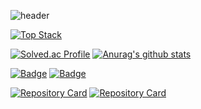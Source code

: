 ![header](https://capsule-render.vercel.app/api?type=waving&color=0:ed9d0b,100:f94001&height=300&section=header&text=HI%20I'm%20Yong!&fontSize=80&animation=fadeIn&fontAlignY=36&fontColor=ffffff)

[![Top Stack](https://widget.realdeveloper.pro/api/top?stack=Java,React,Spring)](https://github.com/phyu7776)

[![Solved.ac Profile](http://mazassumnida.wtf/api/v2/generate_badge?boj=phyu7776)](https://solved.ac/phyu7776/)
[![Anurag's github stats](https://github-readme-stats.vercel.app/api?username=phyu7776)](https://github.com/anuraghazra/github-readme-stats)

[![Badge](https://widget.realdeveloper.pro/api/badge?title=Languages%20and%20Framework&badges=JavaScript,React,jQuery,Node.js,java,SpringBoot,Spring,eGov)](https://github.com/phyu7776)
[![Badge](https://widget.realdeveloper.pro/api/badge?title=Database%20and%20DevOps&badges=MySQL,AWS%20S3,Git,Docker)](https://github.com/phyu7776)

[![Repository Card](https://widget.realdeveloper.pro/api/card?user=phyu7776&repo=CTR&locale=en)](https://github.com/phyu7776/CTR)
[![Repository Card](https://widget.realdeveloper.pro/api/card?user=phyu7776&repo=backjoon&locale=en)](https://github.com/phyu7776/backjoon)
